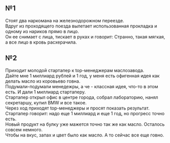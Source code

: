 ## №1
Стоят два наркомана на железнодорожном переезде.  
Вдруг из проходящего поезда вылетает использованная прокладка и одному из нариков прямо в лицо.  
Он ее снимает с лица, тискает в руках и говорит: Странно, такая мягкая, а все лицо в кровь расхерачила.

## №2
Приходит молодой стартапер к top-менеджерам маслозавода.  
Дайте мне 1 миллиард рублей и 1 год, у меня есть офигенная идея как делать масло из коровьево говна.  
Подумали-подумали менедежры, а че - классная идея, что-то в этом есть. И дали 1 миллиард стартаперу.  
Стартапер открыл офис в центре города, собрал лабораторию, нанял секретаршу, купил BMW и все такое.  
Через ход приходят top-менеджеры и просят показать результат.  
Стартапер говорит: надо еще 1 миллиард и еще 1 год, но прогресс точно есть.  
Новый продукт на булку уже мажется точно так же как масло. Осталось совсем немного.  
Чтобы на вкус, запах и цвет было как масло. А то сейчас все еще говно.  
